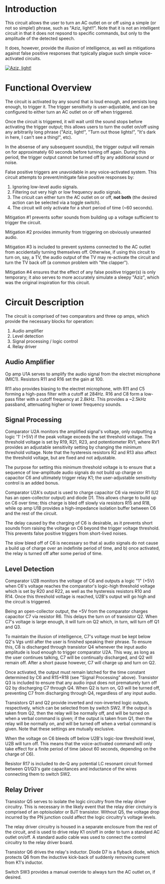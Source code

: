 Introduction
============

This circuit allows the user to turn an AC outlet on or off using a simple (or not so simple!) phrase, such as "Aziz, light!!". Note that it is not an intelligent circuit in that it does not repsond to specific commands, but only to the amplitude of the detected speech.

It does, however, provide the *illusion* of intelligence, as well as mitigations against false positive responses that typically plague such simple voice-activated circuits.

[![Aziz, light!](http://img.youtube.com/vi/mvwd13F_1Gs/0.jpg)](https://www.youtube.com/watch?v=mvwd13F_1Gs "Aziz, light!")

Functional Overview
===================

The circuit is activated by any sound that is loud enough, and persists long enough, to trigger it. The trigger sensitivity is user-adjustable, and can be configured to either turn an AC outlet on or off when triggered.

Once the circuit is triggered, it will wait until the sound stops before activating the trigger output; this allows users to turn the outlet on/off using any arbitrarily long phrase ("Aziz, light!", "Turn out those lights!", "It's dark in here, I can't see a thing!", etc).

In the absense of any subsequent sound(s), the trigger output will remain on for approximately 60 seconds before turning off again. During this period, the trigger output cannot be turned off by any additional sound or noise.

False positive triggers are unavoidable in any voice-activated system. This circuit attempts to prevent/mitigate false positive responses by:

 1. Ignoring low-level audio signals.
 2. Filtering out very high or low frequency audio signals.
 3. The cricuit can either turn the AC outlet on or off, **not both** (the desired action can be selected via a toggle switch).
 4. The circuit will only activate for a short period of time (~60 seconds).

Mitigation #1 prevents softer sounds from building up a voltage sufficient to trigger the circuit.

Mitigation #2 provides immunity from triggering on obviously unwanted audio.

Mitigation #3 is included to prevent systems connected to the AC outlet from accidentally turning themselves off. Otherwise, if using this circuit to turn on, say, a TV, the audio output of the TV may re-activate the circuit and turn the TV back off (a common problem with "the clapper").

Mitigation #4 ensures that the effect of any false positive trigger(s) is only temporary; it also serves to more accurately simulate a sleepy "Aziz", which was the original inspiration for this circuit.

Circuit Description
===================

The circuit is comprised of two comparators and three op amps, which provide the necessary blocks for operation:

 1. Audio amplifier
 2. Level detection
 3. Signal processing / logic control
 4. Relay driver

Audio Amplifier
---------------

Op amp U1A serves to amplify the audio signal from the electret microphone (MIC1). Resistors R11 and R16 set the gain at 100.

R11 also provides biasing to the electret microphone, with R11 and C5 forming a high-pass filter with a cutoff at 284Hz. R16 and C8 form a low-pass filter with a cutoff frequency at 2.8kHz. This provides a ~2.5kHz passband, attenuating higher or lower frequency sounds.

Signal Processing
-----------------

Comparator U2A monitors the amplified signal's voltage, only outputting a logic '1' (+5V) if the peak voltage exceeds the set threshold voltage. The threshold voltage is set by R19, R21, R23, and potentiometer RV1, where RV1 provides an adjustable sensitivity setting by changing the minimum threshold voltage. Note that the hysteresis resistors R2 and R13 also affect the threshold voltage, but are fixed and not adjustable.

The purpose for setting this minimum threshold voltage is to ensure that a sequence of low-amplitude audio signals do not build up charge on capacitor C6 and ultimately trigger relay K1; the user-adjustable sensitivity control is an added bonus.

Comparator U2A's output is used to charge capacitor C6 via resistor R1 (U2 has an open-collector output) and diode D1. This allows charge to build up on C6 over time; this charge is bled off slowly via resistors R15 and R18, while op amp U1B provides a high-impedance isolation buffer between C6 and the rest of the circuit.

The delay caused by the charging of C6 is desirable, as it prevents short sounds from raising the voltage on C6 beyond the trigger voltage threshold. This prevents false positive triggers from short-lived noises.

The slow bleed off of C6 is necessary so that a) audio signals do not cause a build up of charge over an indefinite period of time, and b) once activated, the relay is turned off after some period of time.

Level Detection
---------------

Comparator U2B monitors the voltage of C6 and outputs a logic "1" (+5V) when C6's voltage reaches the comparator's logic-high threshold voltage which is set by R20 and R22, as well as the hysteresis resistors R10 and R14. Once this threshold voltage is reached, U2B's output will go high and the circuit is triggered.

Being an open-collector output, the +5V from the comparator charges capacitor C7 via resistor R6. This delays the turn on of transistor Q2. When C7's voltage is large enough, it will turn on Q2 which, in turn, will turn off Q1 and Q3.

To maintain the illusion of intelligence, C7's voltage must be kept below Q2's Vgs until after the user is finished speaking their phrase. To ensure this, C8 is discharged through transistor Q4 whenever the input audio amplitude is loud enough to trigger comparator U2A. This way, as long as the user continues talking, C7 will be continually discharged, and Q2 will remain off. After a short pause however, C7 will charge up and turn on Q2.

Once activated, the output must remain latched for the time constant determined by C6 and R15+R18 (see "Signal Processing" above). Transistor Q3 is included to ensure that any audio input does not prematurely turn off Q2 by discharging C7 through Q4. When Q2 is turn on, Q3 will be turned off, preventing C7 from discharging through Q4, regardless of any input audio.

Transistors Q1 and Q2 provide inverted and non-inverted logic outputs, respectively, which can be selected from by switch SW2. If the output is taken from Q2, then the relay will be normally off, and will be turned on when a verbal command is given; if the output is taken from Q1, then the relay will be normally on, and will be turned off when a verbal command is given. Note that these settings are mutually exclusive.

When the voltage on C6 bleeds off below U2B's logic-low threshold level, U2B will turn off. This means that the voice-activated command will only take effect for a finite period of time (about 60 seconds, depending on the charge of C6).

Resistor R17 is included to de-Q any potential LC resonant circuit formed between Q1/Q3's gate capacitances and inductance of the wires connecting them to switch SW2.

Relay Driver
------------

Transistor Q5 serves to isolate the logic circuitry from the relay driver circuitry. This is necessary in the likely event that the relay drier circtuiry is comprised of an optoisolator or BJT transistor. Without Q5, the voltage drop incurred by the PN junction could affect the logic circuitry's voltage levels.

The relay driver circuitry is housed in a separate enclosure from the rest of the circuit, and is used to drive relay K1 on/off in order to turn a standard AC outlet on/off. A standard audio cable was used to connect the control circuitry to the relay driver board.

Transistor Q6 drives the relay's inductor. Diode D7 is a flyback diode, which protects Q6 from the inductive kick-back of suddenly removing current from K1's inductor.

Switch SW3 provides a manual override to always turn the AC outlet on, if desired.

